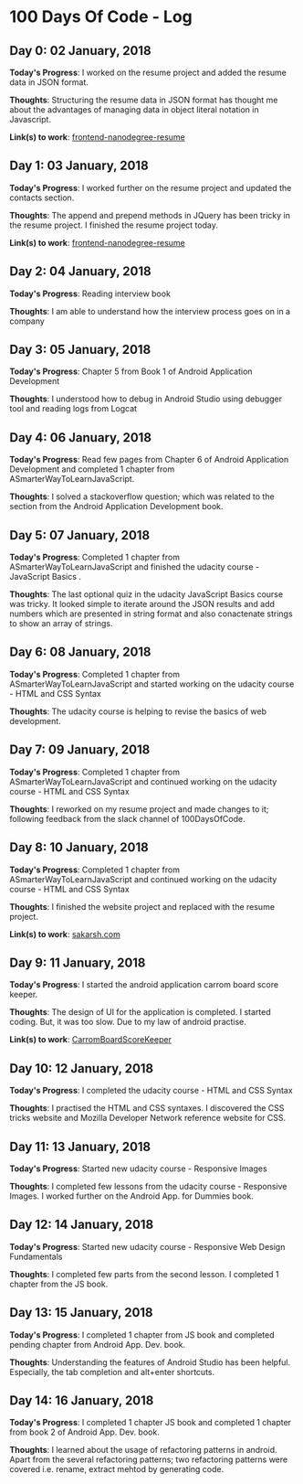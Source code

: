 # 100 Days Of Code - Log

<!-- 
### Day 0: February 30, 2016 (Example 1)
##### (delete me or comment me out)

**Today's Progress**: Fixed CSS, worked on canvas functionality for the app.

**Thoughts:** I really struggled with CSS, but, overall, I feel like I am slowly getting better at it. Canvas is still new for me, but I managed to figure out some basic functionality.

**Link to work:** [Calculator App](http://www.example.com)

-->

<!--
Template for logs

## Day 0: , 2018

**Today's Progress**: 

**Thoughts**: 

**Link(s) to work**: 

-->

## Day 0: 02 January, 2018

**Today's Progress**: I worked on the resume project and added the resume data in JSON format.

**Thoughts**: Structuring the resume data in JSON format has thought me about the advantages of managing data in object literal notation in Javascript.

**Link(s) to work**: [frontend-nanodegree-resume](https://github.com/akarsh/frontend-nanodegree-resume)

## Day 1: 03 January, 2018

**Today's Progress**: I worked further on the resume project and updated the contacts section.

**Thoughts**: The append and prepend methods in JQuery has been tricky in the resume project. I finished the resume project today.

**Link(s) to work**: [frontend-nanodegree-resume](https://github.com/akarsh/frontend-nanodegree-resume)

## Day 2: 04 January, 2018

**Today's Progress**: Reading interview book

**Thoughts**: I am able to understand how the interview process goes on in a company

## Day 3: 05 January, 2018

**Today's Progress**: Chapter 5 from Book 1 of Android Application Development

**Thoughts**: I understood how to debug in Android Studio using debugger tool and reading logs from Logcat

## Day 4: 06 January, 2018

**Today's Progress**: Read few pages from Chapter 6 of Android Application Development and completed 1 chapter from ASmarterWayToLearnJavaScript.

**Thoughts**: I solved a stackoverflow question; which was related to the section from the Android Application Development book.

## Day 5: 07 January, 2018

**Today's Progress**: Completed 1 chapter from ASmarterWayToLearnJavaScript and finished the udacity course - JavaScript Basics .

**Thoughts**: The last optional quiz in the udacity JavaScript Basics course was tricky. It looked simple to iterate around the JSON results and add numbers which are presented in string format and also conactenate strings to show an array of strings.

## Day 6: 08 January, 2018

**Today's Progress**: Completed 1 chapter from ASmarterWayToLearnJavaScript and started working on the udacity course - HTML and CSS Syntax

**Thoughts**: The udacity course is helping to revise the basics of web development.

## Day 7: 09 January, 2018

**Today's Progress**: Completed 1 chapter from ASmarterWayToLearnJavaScript and continued working on the udacity course - HTML and CSS Syntax

**Thoughts**: I reworked on my resume project and made changes to it; following feedback from the slack channel of 100DaysOfCode.

## Day 8: 10 January, 2018

**Today's Progress**: Completed 1 chapter from ASmarterWayToLearnJavaScript and continued working on the udacity course - HTML and CSS Syntax

**Thoughts**: I finished the website project and replaced with the resume project.

**Link(s) to work**: [sakarsh.com](https://sakarsh.com)

## Day 9: 11 January, 2018

**Today's Progress**: I started the android application carrom board score keeper.

**Thoughts**: The design of UI for the application is completed. I started coding. But, it was too slow. Due to my law of android practise.

**Link(s) to work**: [CarromBoardScoreKeeper](https://github.com/akarsh/CarromBoardScoreKeeper)

## Day 10: 12 January, 2018

**Today's Progress**: I completed the udacity course - HTML and CSS Syntax

**Thoughts**: I practised the HTML and CSS syntaxes. I discovered the CSS tricks website and Mozilla Developer Network reference website for CSS.

## Day 11: 13 January, 2018

**Today's Progress**: Started new udacity course - Responsive Images

**Thoughts**: I completed few lessons from the udacity course - Responsive Images. I worked further on the Android App. for Dummies book.

## Day 12: 14 January, 2018

**Today's Progress**: Started new udacity course - Responsive Web Design Fundamentals

**Thoughts**: I completed few parts from the second lesson. I completed 1 chapter from the JS book.

## Day 13: 15 January, 2018

**Today's Progress**: I completed 1 chapter from JS book and completed pending chapter from Android App. Dev. book.

**Thoughts**: Understanding the features of Android Studio has been helpful. Especially, the tab completion and alt+enter shortcuts.

## Day 14: 16 January, 2018

**Today's Progress**: I completed 1 chapter JS book and completed 1 chapter from book 2 of Android App. Dev. book.

**Thoughts**: I learned about the usage of refactoring patterns in android. Apart from the several refactoring patterns; two refactoring patterns were covered i.e. rename, extract mehtod by generating code.